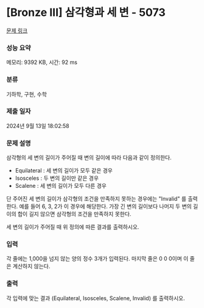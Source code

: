 # [Bronze III] 삼각형과 세 변 - 5073 

[문제 링크](https://www.acmicpc.net/problem/5073) 

### 성능 요약

메모리: 9392 KB, 시간: 92 ms

### 분류

기하학, 구현, 수학

### 제출 일자

2024년 9월 13일 18:02:58

### 문제 설명

<p>삼각형의 세 변의 길이가 주어질 때 변의 길이에 따라 다음과 같이 정의한다.</p>

<ul>
	<li>Equilateral :  세 변의 길이가 모두 같은 경우</li>
	<li>Isosceles : 두 변의 길이만 같은 경우</li>
	<li>Scalene : 세 변의 길이가 모두 다른 경우</li>
</ul>

<p>단 주어진 세 변의 길이가 삼각형의 조건을 만족하지 못하는 경우에는 "Invalid" 를 출력한다. 예를 들어 6, 3, 2가 이 경우에 해당한다. 가장 긴 변의 길이보다 나머지 두 변의 길이의 합이 길지 않으면 삼각형의 조건을 만족하지 못한다.</p>

<p>세 변의 길이가 주어질 때 위 정의에 따른 결과를 출력하시오.</p>

### 입력 

 <p>각 줄에는 1,000을 넘지 않는 양의 정수 3개가 입력된다. 마지막 줄은 0 0 0이며 이 줄은 계산하지 않는다.</p>

### 출력 

 <p>각 입력에 맞는 결과 (Equilateral, Isosceles, Scalene, Invalid) 를 출력하시오.</p>

